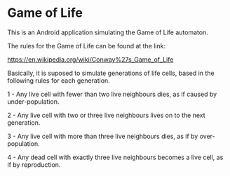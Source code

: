 # Game of Life

This is an Android application simulating the Game of Life automaton.

The rules for the Game of Life can be found at the link:

https://en.wikipedia.org/wiki/Conway%27s_Game_of_Life

Basically, it is suposed to simulate generations of life cells, based in the following rules for each generation.


1 - Any live cell with fewer than two live neighbours dies, as if caused by under-population.

2 - Any live cell with two or three live neighbours lives on to the next generation.

3 - Any live cell with more than three live neighbours dies, as if by over-population.

4 - Any dead cell with exactly three live neighbours becomes a live cell, as if by reproduction.

